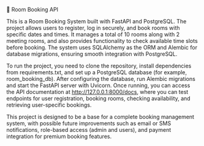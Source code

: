 🏨 Room Booking API

This is a Room Booking System built with FastAPI and PostgreSQL. The project allows users to register, log in securely, and book rooms with specific dates and times. It manages a total of 10 rooms along with 2 meeting rooms, and also provides functionality to check available time slots before booking. The system uses SQLAlchemy as the ORM and Alembic for database migrations, ensuring smooth integration with PostgreSQL.

To run the project, you need to clone the repository, install dependencies from requirements.txt, and set up a PostgreSQL database (for example, room_booking_db). After configuring the database, run Alembic migrations and start the FastAPI server with Uvicorn. Once running, you can access the API documentation at http://127.0.0.1:8000/docs, where you can test endpoints for user registration, booking rooms, checking availability, and retrieving user-specific bookings.

This project is designed to be a base for a complete booking management system, with possible future improvements such as email or SMS notifications, role-based access (admin and users), and payment integration for premium booking features.
